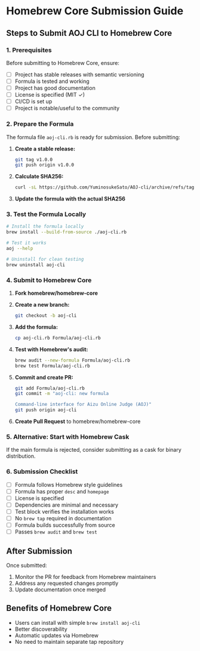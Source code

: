 # Homebrew Core Submission Guide

## Steps to Submit AOJ CLI to Homebrew Core

### 1. Prerequisites

Before submitting to Homebrew Core, ensure:

- [ ] Project has stable releases with semantic versioning
- [ ] Formula is tested and working
- [ ] Project has good documentation
- [ ] License is specified (MIT ✓)
- [ ] CI/CD is set up
- [ ] Project is notable/useful to the community

### 2. Prepare the Formula

The formula file `aoj-cli.rb` is ready for submission. Before submitting:

1. **Create a stable release:**
   ```bash
   git tag v1.0.0
   git push origin v1.0.0
   ```

2. **Calculate SHA256:**
   ```bash
   curl -sL https://github.com/YuminosukeSato/AOJ-cli/archive/refs/tags/v1.0.0.tar.gz | sha256sum
   ```

3. **Update the formula with the actual SHA256**

### 3. Test the Formula Locally

```bash
# Install the formula locally
brew install --build-from-source ./aoj-cli.rb

# Test it works
aoj --help

# Uninstall for clean testing
brew uninstall aoj-cli
```

### 4. Submit to Homebrew Core

1. **Fork homebrew/homebrew-core**
2. **Create a new branch:**
   ```bash
   git checkout -b aoj-cli
   ```

3. **Add the formula:**
   ```bash
   cp aoj-cli.rb Formula/aoj-cli.rb
   ```

4. **Test with Homebrew's audit:**
   ```bash
   brew audit --new-formula Formula/aoj-cli.rb
   brew test Formula/aoj-cli.rb
   ```

5. **Commit and create PR:**
   ```bash
   git add Formula/aoj-cli.rb
   git commit -m "aoj-cli: new formula

   Command-line interface for Aizu Online Judge (AOJ)"
   git push origin aoj-cli
   ```

6. **Create Pull Request** to homebrew/homebrew-core

### 5. Alternative: Start with Homebrew Cask

If the main formula is rejected, consider submitting as a cask for binary distribution.

### 6. Submission Checklist

- [ ] Formula follows Homebrew style guidelines
- [ ] Formula has proper `desc` and `homepage`
- [ ] License is specified
- [ ] Dependencies are minimal and necessary
- [ ] Test block verifies the installation works
- [ ] No `brew tap` required in documentation
- [ ] Formula builds successfully from source
- [ ] Passes `brew audit` and `brew test`

## After Submission

Once submitted:
1. Monitor the PR for feedback from Homebrew maintainers
2. Address any requested changes promptly
3. Update documentation once merged

## Benefits of Homebrew Core

- Users can install with simple `brew install aoj-cli`
- Better discoverability
- Automatic updates via Homebrew
- No need to maintain separate tap repository